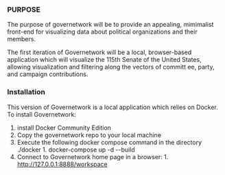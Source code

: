 ### PURPOSE
The purpose of governetwork will be to provide an appealing, mimimalist front-end for visualizing data about political organizations and their members.

The first iteration of Governetwork will be a local, browser-based application which will visualize the 115th Senate of the United States, allowing visualization and filtering along the vectors of committ
ee, party, and campaign contributions.

### Installation
This version of Governetwork is a local application which relies on Docker.  To install Governetwork:
1. install Docker Community Edition
2. Copy the governetwork repo to your local machine
3. Execute the following docker compose command in the directory ./docker
        1. docker-compose up -d --build
4. Connect to Governetwork home page in a browser:
        1. http://127.0.0.1:8888/workspace
